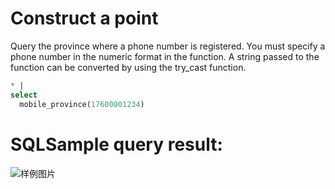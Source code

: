 # Construct a point

Query the province where a phone number is registered. You must specify a phone number in the numeric format in the function. A string passed to the function can be converted by using the try_cast function.

```SQL
* |
select
  mobile_province(17600001234)
```

# SQLSample query result:

![样例图片](http://slsconsole.oss-cn-hangzhou.aliyuncs.com/sql_sample/20200407151241.jpg)
